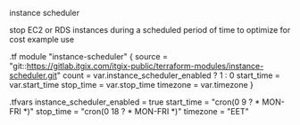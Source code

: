 instance scheduler

stop EC2 or RDS instances during a scheduled period of time to optimize for cost
example use 

.tf 
module "instance-scheduler" {
  source     = "git::https://gitlab.itgix.com/itgix-public/terraform-modules/instance-scheduler.git"
  count      = var.instance_scheduler_enabled ? 1 : 0
  start_time = var.start_time
  stop_time  = var.stop_time
  timezone   = var.timezone
}

.tfvars
instance_scheduler_enabled = true
start_time                 = "cron(0 9 ? * MON-FRI *)"
stop_time                  = "cron(0 18 ? * MON-FRI *)"
timezone                   = "EET"
